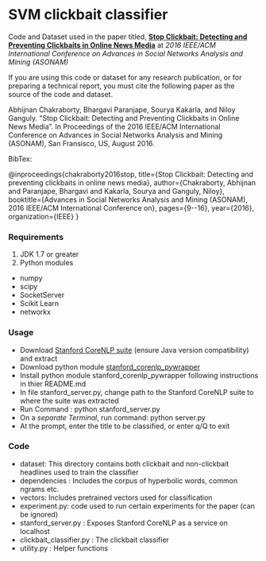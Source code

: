 # SVM clickbait classifier
Code and Dataset used in the paper titled,
**[Stop Clickbait: Detecting and Preventing Clickbaits in Online News Media](http://cse.iitkgp.ac.in/~abhijnan/papers/chakraborty_clickbait_asonam16.pdf)**
at *2016 IEEE/ACM International Conference on Advances in Social Networks Analysis and Mining (ASONAM)*

If you are using this code or dataset for any research publication, or for preparing a technical report, you must cite the following paper as the source of the code and dataset.

Abhijnan Chakraborty, Bhargavi Paranjape, Sourya Kakarla, and Niloy Ganguly. "Stop Clickbait: Detecting and Preventing Clickbaits in Online News Media”. In Proceedings of the 2016 IEEE/ACM International Conference on Advances in Social Networks Analysis and Mining (ASONAM), San Fransisco, US, August 2016.

BibTex:

@inproceedings{chakraborty2016stop,
title={Stop Clickbait: Detecting and preventing clickbaits in online news media},
author={Chakraborty, Abhijnan and Paranjape, Bhargavi and Kakarla, Sourya and Ganguly, Niloy},
  booktitle={Advances in Social Networks Analysis and Mining (ASONAM), 2016 IEEE/ACM International Conference on},
  pages={9--16},
  year={2016},
  organization={IEEE}
}

### Requirements
1. JDK 1.7 or greater
2. Python modules
  * numpy
  * scipy
  * SocketServer
  * Scikit Learn
  * networkx

### Usage
* Download [Stanford CoreNLP suite](http://stanfordnlp.github.io/CoreNLP/) (ensure Java version compatibility) and extract
* Download python module [stanford_corenlp_pywrapper](https://github.com/brendano/stanford_corenlp_pywrapper)
* Install python module stanford_corenlp_pywrapper following instructions in thier README.md
* In file stanford_server.py, change path to the Stanford CoreNLP suite to where the suite was extracted
* Run Command : python stanford_server.py
* On a *separate Terminal*, run command: python server.py
* At the prompt, enter the title to be classified, or enter q/Q to exit

### Code
* dataset: This directory contains both clickbait and non-clickbait headlines used to train the classifier
* dependencies : Includes the corpus of hyperbolic words, common ngrams etc.
* vectors: Includes pretrained vectors used for classification
* experiment.py: code used to run certain experiments for the paper (can be ignored)
* stanford_server.py : Exposes Stanford CoreNLP as a service on localhost
* clickbait_classifier.py : The clickbait classifier
* utility.py : Helper functions
